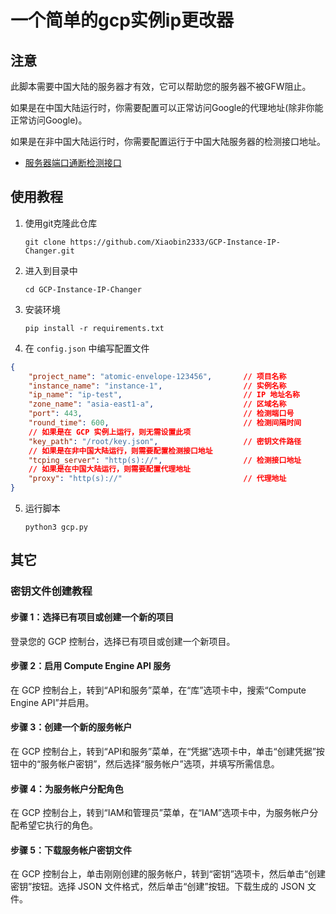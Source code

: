 # 一个简单的gcp实例ip更改器

## 注意

此脚本需要中国大陆的服务器才有效，它可以帮助您的服务器不被GFW阻止。

如果是在中国大陆运行时，你需要配置可以正常访问Google的代理地址(除非你能正常访问Google)。

如果是在非中国大陆运行时，你需要配置运行于中国大陆服务器的检测接口地址。

- [服务器端口通断检测接口](https://github.com/Xiaobin2333/Check-Port-API)

## 使用教程

1. 使用git克隆此仓库

    `git clone https://github.com/Xiaobin2333/GCP-Instance-IP-Changer.git`

2. 进入到目录中

    `cd GCP-Instance-IP-Changer`

3. 安装环境

    `pip install -r requirements.txt`

4. 在 `config.json` 中编写配置文件

```json
{
    "project_name": "atomic-envelope-123456",       // 项目名称
    "instance_name": "instance-1",                  // 实例名称
    "ip_name": "ip-test",                           // IP 地址名称
    "zone_name": "asia-east1-a",                    // 区域名称
    "port": 443,                                    // 检测端口号
    "round_time": 600,                              // 检测间隔时间
    // 如果是在 GCP 实例上运行，则无需设置此项
    "key_path": "/root/key.json",                   // 密钥文件路径
    // 如果是在非中国大陆运行，则需要配置检测接口地址
    "tcping_server": "http(s)://",                  // 检测接口地址
    // 如果是在中国大陆运行，则需要配置代理地址
    "proxy": "http(s)://"                           // 代理地址
}
```

5. 运行脚本

    `python3 gcp.py`

## 其它

### 密钥文件创建教程

#### 步骤 1：选择已有项目或创建一个新的项目

登录您的 GCP 控制台，选择已有项目或创建一个新项目。

#### 步骤 2：启用 Compute Engine API 服务

在 GCP 控制台上，转到“API和服务”菜单，在“库”选项卡中，搜索“Compute Engine API”并启用。

#### 步骤 3：创建一个新的服务帐户

在 GCP 控制台上，转到“API和服务”菜单，在“凭据”选项卡中，单击“创建凭据”按钮中的“服务帐户密钥”，然后选择“服务帐户”选项，并填写所需信息。

#### 步骤 4：为服务帐户分配角色

在 GCP 控制台上，转到“IAM和管理员”菜单，在“IAM”选项卡中，为服务帐户分配希望它执行的角色。

#### 步骤 5：下载服务帐户密钥文件

在 GCP 控制台上，单击刚刚创建的服务帐户，转到“密钥”选项卡，然后单击“创建密钥”按钮。选择 JSON 文件格式，然后单击“创建”按钮。下载生成的 JSON 文件。